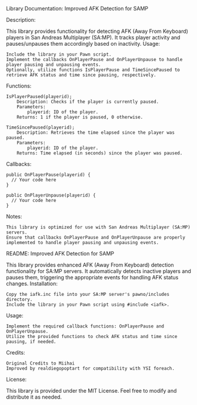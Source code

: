 Library Documentation: Improved AFK Detection for SAMP

Description:

This library provides functionality for detecting AFK (Away From Keyboard) players in San Andreas Multiplayer (SA:MP). It tracks player activity and pauses/unpauses them accordingly based on inactivity.
Usage:

    Include the library in your Pawn script.
    Implement the callbacks OnPlayerPause and OnPlayerUnpause to handle player pausing and unpausing events.
    Optionally, utilize functions IsPlayerPause and TimeSincePaused to retrieve AFK status and time since pausing, respectively.

Functions:

    IsPlayerPaused(playerid);
        Description: Checks if the player is currently paused.
        Parameters:
            playerid: ID of the player.
        Returns: 1 if the player is paused, 0 otherwise.

    TimeSincePaused(playerid);
        Description: Retrieves the time elapsed since the player was paused.
        Parameters:
            playerid: ID of the player.
        Returns: Time elapsed (in seconds) since the player was paused.
Callbacks:

    public OnPlayerPause(playerid) {
      // Your code here
    }

    public OnPlayerUnpause(playerid) {
      // Your code here
    }

Notes:

    This library is optimized for use with San Andreas Multiplayer (SA:MP) servers.
    Ensure that callbacks OnPlayerPause and OnPlayerUnpause are properly implemented to handle player pausing and unpausing events.

README:
Improved AFK Detection for SAMP

This library provides enhanced AFK (Away From Keyboard) detection functionality for SA:MP servers. It automatically detects inactive players and pauses them, triggering the appropriate events for handling AFK status changes.
Installation:

    Copy the iafk.inc file into your SA:MP server's pawno/includes directory.
    Include the library in your Pawn script using #include <iafk>.

Usage:

    Implement the required callback functions: OnPlayerPause and OnPlayerUnpause.
    Utilize the provided functions to check AFK status and time since pausing, if needed.

Credits:

    Original Credits to Miihai
    Improved by realdiegopoptart for compatibility with YSI foreach.

License:

This library is provided under the MIT License. Feel free to modify and distribute it as needed.
